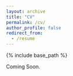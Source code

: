 ```yaml
---
layout: archive
title: "CV"
permalink: /cv/
author_profile: false
redirect_from:
  - /resume
---
```


{% include base_path %}

Coming Soon.
